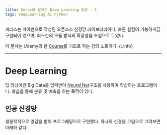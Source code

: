 ```yaml
---
title: Keras를 활용한 Deep Learning 입문 - 1
tags: DeepLearning AI Python
---
```

케라스는 파이썬으로 작성된 오픈소스 신경망 라이브러리이다. 빠른 실험이 가능하게끔 구현되어 있으며, 최소한의 모듈 방식의 확장성을 초점으로 두었다. 

이 문서는 Udemy의 한 [Course](https://www.udemy.com/course/keras-deep-learning/)를 기초로 하는 강의 노트이다.
{:.info}
<!--more-->

---
# Deep Learning
딥 러닝이란 Big Data를 입력받아 [Neural Net](https://ko.wikipedia.org/wiki/%EC%9D%B8%EA%B3%B5_%EC%8B%A0%EA%B2%BD%EB%A7%9D)구조를 사용하여 학습하는 프로그램이다. 학습을 통해 분류 및 예측을 하는 목적이 있다.

## 인공 신경망
생물학적으로 영감을 받아 프로그래밍으로 구현했다. 하나의 신경을 그림으로 그려보면 아래와 같다. 
